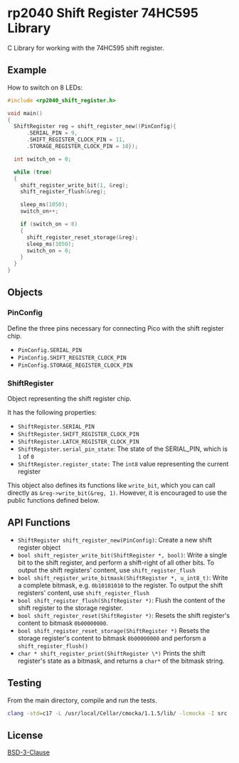 # rp2040 Shift Register 74HC595 Library

C Library for working with the 74HC595 shift register.

## Example

How to switch on 8 LEDs:

```c
#include <rp2040_shift_register.h>

void main()
{
  ShiftRegister reg = shift_register_new((PinConfig){
      .SERIAL_PIN = 9,
      .SHIFT_REGISTER_CLOCK_PIN = 11,
      .STORAGE_REGISTER_CLOCK_PIN = 10});

  int switch_on = 0;

  while (true)
  {
    shift_register_write_bit(1, &reg);
    shift_register_flush(&reg);

    sleep_ms(1050);
    switch_on++;

    if (switch_on = 8)
    {
      shift_register_reset_storage(&reg);
      sleep_ms(1050);
      switch_on = 0;
    }
  }
}
```

## Objects

### PinConfig

Define the three pins necessary for connecting Pico with the shift register chip.

- `PinConfig.SERIAL_PIN`
- `PinConfig.SHIFT_REGISTER_CLOCK_PIN`
- `PinConfig.STORAGE_REGISTER_CLOCK_PIN`

### ShiftRegister

Object representing the shift register chip.

It has the following properties:

- `ShiftRegister.SERIAL_PIN`
- `ShiftRegister.SHIFT_REGISTER_CLOCK_PIN`
- `ShiftRegister.LATCH_REGISTER_CLOCK_PIN`
- `ShiftRegister.serial_pin_state`: The state of the SERIAL_PIN, which is `1` of `0`
- `ShiftRegister.register_state:` The `int8` value representing the current register

This object also defines its functions like `write_bit`, which you can call directly as `&reg->write_bit(&reg, 1)`. However, it is encouraged to use the public functions defined below.

## API Functions

- `ShiftRegister shift_register_new(PinConfig)`: Create a new shift register object
- `bool shift_register_write_bit(ShiftRegister *, bool)`: Write a single bit to the shift register, and perform a shift-right of all other bits. To output the shift registers' content, use `shift_register_flush`
- `bool shift_register_write_bitmask(ShiftRegister *, u_int8_t)`: Write a complete bitmask, e.g. `0b10101010` to the register. To output the shift registers' content, use `shift_register_flush`
- `bool shift_register_flush(ShiftRegister *)`: Flush the content of the shift register to the storage register.
- `bool shift_register_reset(ShiftRegister *)`: Resets the shift register's content to bitmask `0b00000000`.
- `bool shift_register_reset_storage(ShiftRegister *)` Resets the storage register's content to bitmask `0b00000000` and perforsm a `shift_register_flush()`
- `char * shift_register_print(ShiftRegister \*)` Prints the shift register's state as a bitmask, and returns a `char*` of the bitmask string.

## Testing

From the main directory, compile and run the tests.

```bash
clang -std=c17 -L /usr/local/Cellar/cmocka/1.1.5/lib/ -lcmocka -I src -I test -DLIBTEST -o test.bin test/test.c src/rp2040_shift_register.c && ./test.bin
```

## License

[BSD-3-Clause](LICENSE)
